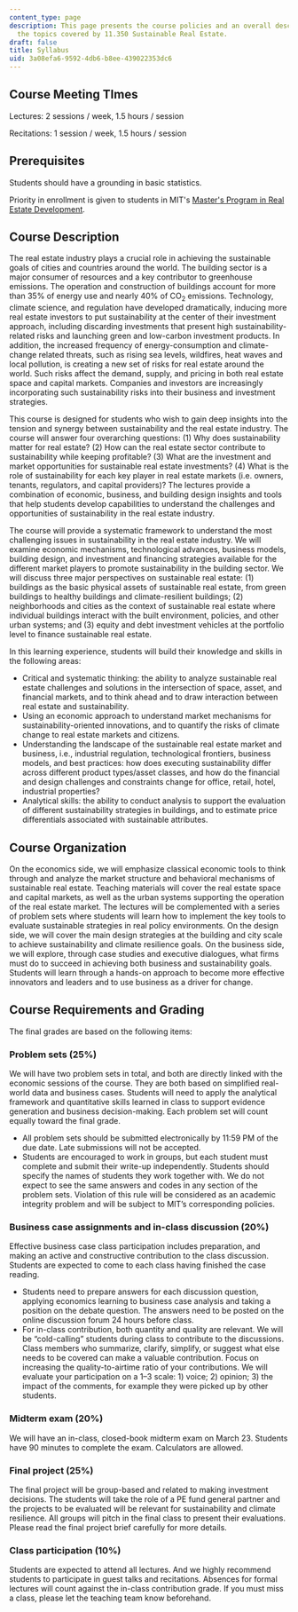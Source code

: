 ```yaml
---
content_type: page
description: This page presents the course policies and an overall description of
  the topics covered by 11.350 Sustainable Real Estate.
draft: false
title: Syllabus
uid: 3a08efa6-9592-4db6-b8ee-439022353dc6
---
```

## Course Meeting TImes

Lectures: 2 sessions / week, 1.5 hours / session

Recitations: 1 session / week, 1.5 hours / session

## Prerequisites

Students should have a grounding in basic statistics. 

Priority in enrollment is given to students in MIT's [Master's Program in Real Estate Development](https://cre.mit.edu/education/masters-program/).

## Course Description 

The real estate industry plays a crucial role in achieving the sustainable goals of cities and countries around the world. The building sector is a major consumer of resources and a key contributor to greenhouse emissions. The operation and construction of buildings account for more than 35% of energy use and nearly 40% of CO<sub>2</sub> emissions. Technology, climate science, and regulation have developed dramatically, inducing more real estate investors to put sustainability at the center of their investment approach, including discarding investments that present high sustainability-related risks and launching green and low-carbon investment products. In addition, the increased frequency of energy-consumption and climate-change related threats, such as rising sea levels, wildfires, heat waves and local pollution, is creating a new set of risks for real estate around the world. Such risks affect the demand, supply, and pricing in both real estate space and capital markets. Companies and investors are increasingly incorporating such sustainability risks into their business and investment strategies. 

This course is designed for students who wish to gain deep insights into the tension and synergy between sustainability and the real estate industry. The course will answer four overarching questions: (1) Why does sustainability matter for real estate? (2) How can the real estate sector contribute to sustainability while keeping profitable? (3) What are the investment and market opportunities for sustainable real estate investments? (4) What is the role of sustainability for each key player in real estate markets (i.e. owners, tenants, regulators, and capital providers)? The lectures provide a combination of economic, business, and building design insights and tools that help students develop capabilities to understand the challenges and opportunities of sustainability in the real estate industry.

The course will provide a systematic framework to understand the most challenging issues in sustainability in the real estate industry. We will examine economic mechanisms, technological advances, business models, building design, and investment and financing strategies available for the different market players to promote sustainability in the building sector. We will discuss three major perspectives on sustainable real estate: (1) buildings as the basic physical assets of sustainable real estate, from green buildings to healthy buildings and climate-resilient buildings; (2) neighborhoods and cities as the context of sustainable real estate where individual buildings interact with the built environment, policies, and other urban systems; and (3) equity and debt investment vehicles at the portfolio level to finance sustainable real estate. 

In this learning experience, students will build their knowledge and skills in the following areas: 

- Critical and systematic thinking: the ability to analyze sustainable real estate challenges and solutions in the intersection of space, asset, and financial markets, and to think ahead and to draw interaction between real estate and sustainability. 
- Using an economic approach to understand market mechanisms for sustainability-oriented innovations, and to quantify the risks of climate change to real estate markets and citizens. 
- Understanding the landscape of the sustainable real estate market and business, i.e., industrial regulation, technological frontiers, business models, and best practices: how does executing sustainability differ across different product types/asset classes, and how do the financial and design challenges and constraints change for office, retail, hotel, industrial properties? 
- Analytical skills: the ability to conduct analysis to support the evaluation of different sustainability strategies in buildings, and to estimate price differentials associated with sustainable attributes. 

## Course Organization 

On the economics side, we will emphasize classical economic tools to think through and analyze the market structure and behavioral mechanisms of sustainable real estate. Teaching materials will cover the real estate space and capital markets, as well as the urban systems supporting the operation of the real estate market. The lectures will be complemented with a series of problem sets where students will learn how to implement the key tools to evaluate sustainable strategies in real policy environments. On the design side, we will cover the main design strategies at the building and city scale to achieve sustainability and climate resilience goals. On the business side, we will explore, through case studies and executive dialogues, what firms must do to succeed in achieving both business and sustainability goals. Students will learn through a hands-on approach to become more effective innovators and leaders and to use business as a driver for change. 

## Course Requirements and Grading 

The final grades are based on the following items: 

### Problem sets (25%)

We will have two problem sets in total, and both are directly linked with the economic sessions of the course. They are both based on simplified real-world data and business cases. Students will need to apply the analytical framework and quantitative skills learned in class to support evidence generation and business decision-making. Each problem set will count equally toward the final grade. 

- All problem sets should be submitted electronically by 11:59 PM of the due date. Late submissions will not be accepted. 
- Students are encouraged to work in groups, but each student must complete and submit their write-up independently. Students should specify the names of students they work together with. We do not expect to see the same answers and codes in any section of the problem sets. Violation of this rule will be considered as an academic integrity problem and will be subject to MIT’s corresponding policies. 

### Business case assignments and in-class discussion (20%)

Effective business case class participation includes preparation, and making an active and constructive contribution to the class discussion. Students are expected to come to each class having finished the case reading.

- Students need to prepare answers for each discussion question, applying economics learning to business case analysis and taking a position on the debate question. The answers need to be posted on the online discussion forum 24 hours before class. 
- For in-class contribution, both quantity and quality are relevant. We will be “cold-calling” students during class to contribute to the discussions. Class members who summarize, clarify, simplify, or suggest what else needs to be covered can make a valuable contribution. Focus on increasing the quality-to-airtime ratio of your contributions. We will evaluate your participation on a 1–3 scale: 1) voice; 2) opinion; 3) the impact of the comments, for example they were picked up by other students.

### Midterm exam (20%)

We will have an in-class, closed-book midterm exam on March 23. Students have 90 minutes to complete the exam. Calculators are allowed. 

### Final project (25%)

The final project will be group-based and related to making investment decisions. The students will take the role of a PE fund general partner and the projects to be evaluated will be relevant for sustainability and climate resilience. All groups will pitch in the final class to present their evaluations. Please read the final project brief carefully for more details. 

### Class participation (10%)

Students are expected to attend all lectures. And we highly recommend students to participate in guest talks and recitations. Absences for formal lectures will count against the in-class contribution grade. If you must miss a class, please let the teaching team know beforehand.
